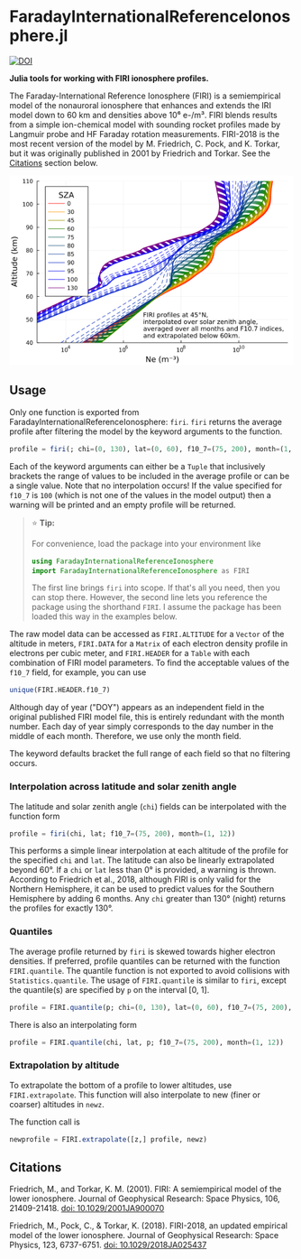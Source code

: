 # FaradayInternationalReferenceIonosphere.jl

[![DOI](https://zenodo.org/badge/332354802.svg)](https://zenodo.org/badge/latestdoi/332354802)

**Julia tools for working with FIRI ionosphere profiles.**

The Faraday-International Reference Ionosphere (FIRI) is a semiempirical model of the nonauroral ionosphere that enhances and extends the IRI model down to 60 km and densities above 10⁶ e-/m³. FIRI blends results from a simple ion-chemical model with sounding rocket profiles made by Langmuir probe and HF Faraday rotation measurements. FIRI-2018 is the most recent version of the model by M. Friedrich, C. Pock, and K. Torkar, but it was originally published in 2001 by Friedrich and Torkar. See the [Citations](#citations) section below.

![sza_extrap](sza_extrap.png)

## Usage

Only one function is exported from FaradayInternationalReferenceIonosphere: `firi`. `firi` returns the average profile after filtering the model by the keyword arguments to the function.

```julia
profile = firi(; chi=(0, 130), lat=(0, 60), f10_7=(75, 200), month=(1, 12))
```

Each of the keyword arguments can either be a `Tuple` that inclusively brackets the range of values to be included in the average profile or can be a single value. Note that no interpolation occurs! If the value specified for `f10_7` is `100` (which is not one of the values in the model output) then a warning will be printed and an empty profile will be 
returned.

> :star: **Tip:**
>
> For convenience, load the package into your environment like
> ```julia
> using FaradayInternationalReferenceIonosphere
> import FaradayInternationalReferenceIonosphere as FIRI
> ```
> The first line brings `firi` into scope. If that's all you need, then you can stop there. However, the second line lets you reference the package using the shorthand `FIRI`. I assume the package has been loaded this way in the examples below.

The raw model data can be accessed as `FIRI.ALTITUDE` for a `Vector` of the altitude in meters, `FIRI.DATA` for a `Matrix` of each electron density profile in electrons per cubic meter, and `FIRI.HEADER` for a `Table` with each combination of FIRI model parameters. To find the acceptable values of the `f10_7` field, for example, you can use

```julia
unique(FIRI.HEADER.f10_7)
```

Although day of year ("DOY") appears as an independent field in the original published FIRI model file, this is entirely redundant with the month number. Each day of year simply corresponds to the day number in the middle of each month. Therefore, we use only the month field.

The keyword defaults bracket the full range of each field so that no filtering occurs.

### Interpolation across latitude and solar zenith angle

The latitude and solar zenith angle (`chi`) fields can be interpolated with the function form

```julia
profile = firi(chi, lat; f10_7=(75, 200), month=(1, 12))
```

This performs a simple linear interpolation at each altitude of the profile for the specified `chi` and `lat`. The latitude can also be linearly extrapolated beyond 60°. If a `chi` or `lat` less than 0° is provided, a warning is thrown. According to Friedrich et al., 2018, although FIRI is only valid for the Northern Hemisphere, it can be used to predict values for the Southern Hemisphere by adding 6 months. Any `chi` greater than 130° (night) returns the profiles for exactly 130°.

### Quantiles

The average profile returned by `firi` is skewed towards higher electron densities. If preferred, profile quantiles can be returned with the function `FIRI.quantile`. The quantile function is not exported to avoid collisions with `Statistics.quantile`. The usage of `FIRI.quantile` is similar to `firi`, except the quantile(s) are specified by `p` on the interval [0, 1].

```julia
profile = FIRI.quantile(p; chi=(0, 130), lat=(0, 60), f10_7=(75, 200), month=(1, 12))
```

There is also an interpolating form

```julia
profile = FIRI.quantile(chi, lat, p; f10_7=(75, 200), month=(1, 12))
```

### Extrapolation by altitude

To extrapolate the bottom of a profile to lower altitudes, use `FIRI.extrapolate`. This function will also interpolate to new (finer or coarser) altitudes in `newz`.

The function call is

```julia
newprofile = FIRI.extrapolate([z,] profile, newz)
```

## Citations

Friedrich, M., and Torkar, K. M. (2001). FIRI: A semiempirical model of the lower ionosphere. Journal of Geophysical Research: Space Physics, 106, 21409-21418. [doi: 10.1029/2001JA900070](https://doi.org/10.1029/2001JA900070)

Friedrich, M., Pock, C., & Torkar, K. (2018). FIRI-2018, an updated empirical model of the lower ionosphere. Journal of Geophysical Research: Space Physics, 123, 6737-6751. [doi: 10.1029/2018JA025437](https://doi.org/10.1029/2018JA025437)
